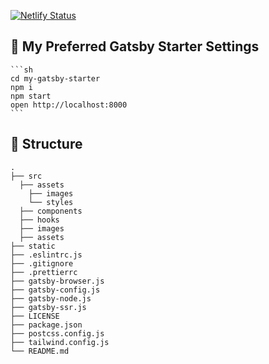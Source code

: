 [![Netlify Status](https://api.netlify.com/api/v1/badges/89d4d564-7fdb-4427-88d2-1b42a9eafe87/deploy-status)](https://demonstrate.netlify.com)

## 🚀 My Preferred Gatsby Starter Settings

    ```sh
    cd my-gatsby-starter
    npm i
    npm start
    open http://localhost:8000
    ```

## 🧐 Structure 
    .
    ├── src
      ├── assets
        ├── images
        └── styles
      ├── components
      ├── hooks
      ├── images
      ├── assets
    ├── static
    ├── .eslintrc.js
    ├── .gitignore
    ├── .prettierrc
    ├── gatsby-browser.js
    ├── gatsby-config.js
    ├── gatsby-node.js
    ├── gatsby-ssr.js
    ├── LICENSE
    ├── package.json
    ├── postcss.config.js
    ├── tailwind.config.js
    └── README.md


